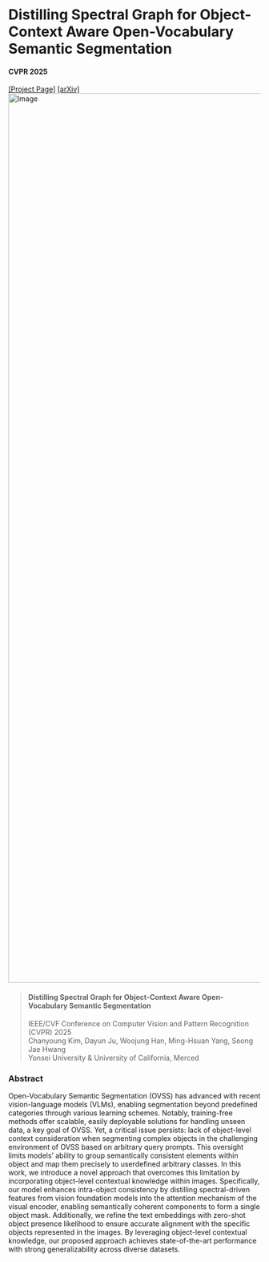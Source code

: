 # Distilling Spectral Graph for Object-Context Aware Open-Vocabulary Semantic Segmentation
#### CVPR 2025 

[[Project Page]](https://micv-yonsei.github.io/cass/) [[arXiv]](https://arxiv.org/pdf/2411.17150)  
<be>
<img width="1775" alt="Image" src="https://github.com/user-attachments/assets/f9def7fd-537c-4ecc-897b-57edacc72efb" />
> #### **Distilling Spectral Graph for Object-Context Aware Open-Vocabulary Semantic Segmentation**<be>  
>IEEE/CVF Conference on Computer Vision and Pattern Recognition (CVPR) 2025  
>Chanyoung Kim, Dayun Ju, Woojung Han, Ming-Hsuan Yang, Seong Jae Hwang  
>Yonsei University & University of California, Merced
### Abstract
Open-Vocabulary Semantic Segmentation (OVSS) has advanced with recent vision-language models (VLMs), enabling segmentation beyond predefined categories through
various learning schemes. Notably, training-free methods
offer scalable, easily deployable solutions for handling unseen data, a key goal of OVSS. Yet, a critical issue persists: lack of object-level context consideration when segmenting complex objects in the challenging environment
of OVSS based on arbitrary query prompts. This oversight limits models’ ability to group semantically consistent elements within object and map them precisely to userdefined arbitrary classes. In this work, we introduce a novel
approach that overcomes this limitation by incorporating
object-level contextual knowledge within images. Specifically, our model enhances intra-object consistency by distilling spectral-driven features from vision foundation models into the attention mechanism of the visual encoder, enabling semantically coherent components to form a single
object mask. Additionally, we refine the text embeddings
with zero-shot object presence likelihood to ensure accurate
alignment with the specific objects represented in the images. By leveraging object-level contextual knowledge, our
proposed approach achieves state-of-the-art performance
with strong generalizability across diverse datasets.
